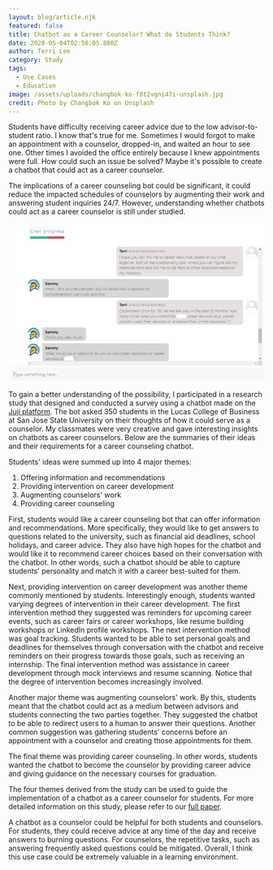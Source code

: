 ```yaml
---
layout: blog/article.njk
featured: false
title: Chatbot as a Career Counselor? What do Students Think?
date: 2020-05-04T02:50:05.880Z
author: Terri Lee
category: Study
tags:
  - Use Cases
  - Education
image: /assets/uploads/changbok-ko-f8t2vgni47i-unsplash.jpg
credit: Photo by Changbok Ko on Unsplash
---
```

Students have difficulty receiving career advice due to the low advisor-to-student ratio. I know that's true for me. Sometimes I would forgot to make an appointment with a counselor, dropped-in, and waited an hour to see one. Other times I avoided the office entirely because I knew appointments were full. How could such an issue be solved? Maybe it's possible to create a chatbot that could act as a career counselor. 

The implications of a career counseling bot could be significant, it could reduce the impacted schedules of counselors by augmenting their work and answering student inquiries 24/7. However, understanding whether chatbots could act as a career counselor is still under studied. 

![](/assets/uploads/screen-shot-2020-05-22-at-10.09.00-am.png "Sample chat of the survey used in the study")

To gain a better understanding of the possibility, I participated in a research study that designed and conducted a survey using a chatbot made on the [Juji platform](https://juji.io/docs/juji-studio/). The bot asked 350 students in the Lucas College of Business at San Jose State University on their thoughts of how it could serve as a counselor. My classmates were very creative and gave interesting insights on chatbots as career counselors. Below are the summaries of their ideas and their requirements for a career counseling chatbot. 

Students' ideas were summed up into 4 major themes:

1. Offering information and recommendations
2. Providing intervention on career development
3. Augmenting counselors' work
4. Providing career counseling

First, students would like a career counseling bot that can offer information and recommendations. More specifically, they would like to get answers to questions related to the university, such as financial aid deadlines, school holidays, and career advice. They also have high hopes for the chatbot and would like it to recommend career choices based on their conversation with the chatbot. In other words, such a chatbot should be able to capture students' personality and match it with a career best-suited for them.

Next, providing intervention on career development was another theme commonly mentioned by students. Interestingly enough, students wanted varying degrees of intervention in their career development. The first intervention method they suggested was reminders for upcoming career events, such as career fairs or career workshops, like resume building workshops or LinkedIn profile workshops. The next intervention method was goal tracking. Students wanted to be able to set personal goals and deadlines for themselves through conversation with the chatbot and receive reminders on their progress towards those goals, such as receiving an internship. The final intervention method was assistance in career development through mock interviews and resume scanning. Notice that the degree of intervention becomes increasingly involved.

Another major theme was augmenting counselors' work. By this, students meant that the chatbot could act as a medium between advisors and students connecting the two parties together. They suggested the chatbot to be able to redirect users to a human to answer their questions. Another common suggestion was gathering students' concerns before an appointment with a counselor and creating those appointments for them.

The final theme was providing career counseling. In other words, students wanted the chatbot to become the counselor by providing career advice and giving guidance on the necessary courses for graduation. 

The four themes derived from the study can be used to guide the implementation of a chatbot as a career counselor for students. For more detailed information on this study, please refer to our [full paper](https://aisel.aisnet.org/cgi/viewcontent.cgi?article=1264&context=amcis2019).

A chatbot as a counselor could be helpful for both students and counselors. For students, they could receive advice at any time of the day and receive answers to burning questions. For counselors, the repetitive tasks, such as answering frequently asked questions could be mitigated. Overall, I think this use case could be extremely valuable in a learning environment.
